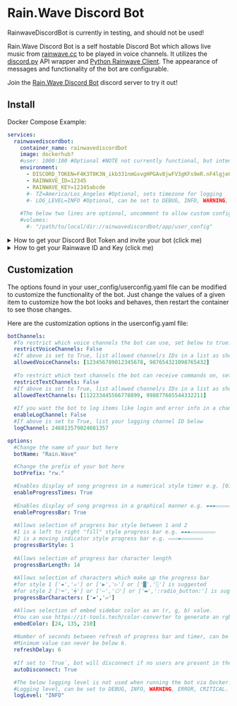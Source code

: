 ﻿# Rain.Wave Discord Bot
RainwaveDiscordBot is currently in testing, and should not be used!

Rain.Wave Discord Bot is a self hostable Discord Bot which allows live music from [rainwave.cc](https://rainwave.cc) to be played in voice channels.  It utilizes the [discord.py](https://github.com/Rapptz/discord.py) API wrapper and [Python Rainwave Client](https://github.com/williamjacksn/python-rainwave-client). The appearance of messages and functionality of the bot are configurable.

Join the [Rain.Wave Discord Bot](https://discord.gg/VBFuFTQfWN) discord server to try it out!

## Install

Docker Compose Example:
```yaml
services:
  rainwavediscordbot:
    container_name: rainwavediscordbot
    image: dockerhub?
    #user: 1000:100 #Optional #NOTE not currently functional, but intended
    environment:
      - DISCORD_TOKEN=F4K3T0K3N_ikb331nmGsvgHPGAv8jwFV3gKFs9eR.nF4lgje68ZdrEX9aSJ
      - RAINWAVE_ID=12345
      - RAINWAVE_KEY=12345abcde
      #- TZ=America/Los_Angeles #Optional, sets timezone for logging
      #- LOG_LEVEL=INFO #Optional, can be set to DEBUG, INFO, WARNING, ERROR, CRITICAL
    
    #The below two lines are optional, uncomment to allow custom configuration files.
    #volumes:
      #- "/path/to/local/dir:/rainwavediscordbot/app/user_config" 
```

<details>

<summary>How to get your Discord Bot Token and invite your bot (click me)</summary>

1. Navigate to the Discord application page here: [https://discord.com/developers/applications](https://discord.com/developers/applications)
2. Click the "New Application" button:
3. Enter application name (this name is not the bots display name, that's adjustable in settings), then accept the contitions and click "Create". I suggest `Rain.Wave`.
4. You'll be taken to the "General Information" tab for your application, here you can add an "APP ICON" and save. I suggest the [Rain.Wave logo](https://github.com/clockwinder/RainwaveDiscordBot/blob/main/app/data/logo.png).
5. Navigate to the "Installation" tab and set the "Install Link" dropdown to "None" and save.
6. Navigate to the "Bot" tab.
   1. Disable "Public Bot" (Rain.Wave bot is currently written as a single server bot)
   2. Under "Privileged Gateway Intents" enable: 
      * Presence Intent
      * Server Members Intent
      * Message Content Intent
   3. Click "Reset Token", and confirm, to get your bot token.  Copy your key and paste it in your compose as variable `DISCORD_TOKEN`.
7. Navigate to the OAuth2 tab.
   1. Under "OAuth2 URL Generator" tick the "bot" box.
   2. This opens the "Bot Permissions" options under which you'll select
      - General Permissions
        * Change Nickname
        * View Channels
      - Text Permissions
        * Send Messages
        * Manage Messages
        * Embed Links
        * Read Message History
        * Add Reactions
      - Voice Permissions
        * Connect
        * Speak
    3. Copy the contents of "Generated URL" and navigate to it in your browser.  This should cause discord (in app or browser) to prompt you to invite the bot to a server.

</details>

<details>

<summary>How to get your Rainwave ID and Key (click me)</summary>

Login/create account at https://rainwave.cc/

Navigate to https://rainwave.cc/keys/

The `numeric user ID` is your docker `RAINWAVE_ID`

The `API Key` is your docker `RAINWAVE_KEY`

</details>

## Customization

The options found in your user_config/userconfig.yaml file can be modified to customize the functionality of the bot.  Just change the values of a given item to customize how the bot looks and behaves, then restart the container to see those changes.

Here are the customization options in the userconfig.yaml file:

```yaml
botChannels:
  #To restrict which voice channels the bot can use, set below to true.
  restrictVoiceChannels: False
  #If above is set to True, list allowed channel/s IDs in a list as shown below.
  allowedVoiceChannels: [123456789012345678, 987654321098765432]
  
  #To restrict which text channels the bot can receive commands on, set below to true.
  restrictTextChannels: False
  #If above is set to True, list allowed channel/s IDs in a list as shown below.
  allowedTextChannels: [112233445566778899, 998877665544332211]
  
  #If you want the bot to log items like login and error info in a channel, set below to True
  enableLogChannel: False
  #If above is set to True, list your logging channel ID below
  logChannel: 246813579024681357

options:
  #Change the name of your bot here
  botName: "Rain.Wave"

  #Change the prefix of your bot here
  botPrefix: "rw."

  #Enables display of song progress in a numerical style timer e.g. [01:05/01:21]
  enableProgressTimes: True
  
  #Enables display of song progress in a graphical manner e.g. ▰▰▰▱▱▱▱▱▱▱▱
  enableProgressBar: True
  
  #Allows selection of progress bar style between 1 and 2
  #1 is a left to right "fill" style progress bar e.g. ▰▰▰▱▱▱▱▱▱▱▱
  #2 is a moving indicator style progress bar e.g. ▱▱▱▰▱▱▱▱▱▱▱
  progressBarStyle: 1
  
  #Allows selection of progress bar character length
  progressBarLength: 14
  
  #Allows selection of characters which make up the progress bar
  #for style 1 ['▰','▱'] or ['▶','▷'] or ['█','░'] is suggested
  #for style 2 ['═','╪'] or ['—','⎔'] or ['▬',':radio_button:'] is suggested
  progressBarCharacters: ['▰','▱']

  #Allows selection of embed sidebar color as an (r, g, b) value.  
  #You can use https://it-tools.tech/color-converter to generate an rgb color value
  embedColor: [24, 135, 210]
  
  #Number of seconds between refresh of progress bar and timer, can be increased if user is being rate limited.
  #Minimum value can never be below 6.
  refreshDelay: 6
  
  #If set to `True`, bot will disconnect if no users are present in the bots voice channel.
  autoDisconnect: True

  #The below logging level is not used when running the bot via Docker.
  #Logging level, can be set to DEBUG, INFO, WARNING, ERROR, CRITICAL.  If INFO provides too much info, switch to WARNING
  logLevel: "INFO"
```
